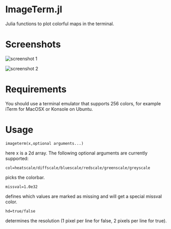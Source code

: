 ImageTerm.jl
============

Julia functions to plot colorful maps in the terminal.

# Screenshots

![screenshot 1](http://i.imgur.com/HFRPLPM.png?2)

![screenshot 2](http://i.imgur.com/dXxFfoe.png)

# Requirements

You should use a terminal emulator that supports 256 colors, for example iTerm for MacOSX or Konsole on Ubuntu.

# Usage

    imageterm(x,optional arguments...)

here x is a 2d array. The following optional arguments are currently supported:

    col=heatscale/diffscale/bluescale/redscale/greenscale/greyscale

picks the colorbar.

    missval=1.0e32

defines which values are marked as missing and will get a special missval color.

    hd=true/false

determines the resolution (1 pixel per line for false, 2 pixels per line for true).
